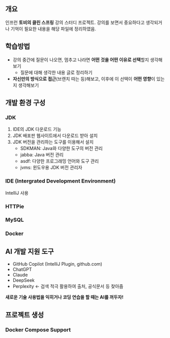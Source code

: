 ## 개요
인프런 **토비의 클린 스프링** 강의 스터디 프로젝트.
강의를 보면서 중요하다고 생각되거나 기억이 필요한 내용을 해당 파일에 정리하였음.

## 학습방법
*	강의 중간에 질문이 나오면, 멈추고 나라면 **어떤 것을 어떤 이유로 선택**할지 생각해보기
	*	질문에 대해 생각한 내용 글로 정리하기
*	**자신만의 방식으로 접근**(브랜치 따는 등)해보고, 이후에 이 선택이 **어떤 영향**이 있는지 생각해보기

## 개발 환경 구성
### JDK
1. IDE의 JDK 다운로드 기능
2. JDK 배포판 웹사이트에서 다운로드 받아 설치
3. JDK 버전을 관리하는 도구를 이용해서 설치
    *	SDKMAN: Java와 다양한 도구의 버전 관리
    *	jabba: Java 버전 관리
    *	asdf: 다양한 프로그래밍 언어와 도구 관리
    *	jvms: 윈도우용 JDK 버전 관리자
### IDE (Intergrated Development Environment)
IntelliJ 사용
### HTTPie
### MySQL
### Docker

## AI 개발 지원 도구
* GitHub Copilot (IntelliJ Plugin, github.com)
* ChatGPT
* Claude
* DeepSeek
* Perplexity <- 검색 적극 활용하여 출처, 공식문서 등 찾아줌
  
**새로운 기술 사용법을 익히거나 코딩 연습을 할 때는 AI를 꺼두자!**

## 프로젝트 생성
### Docker Compose Support
